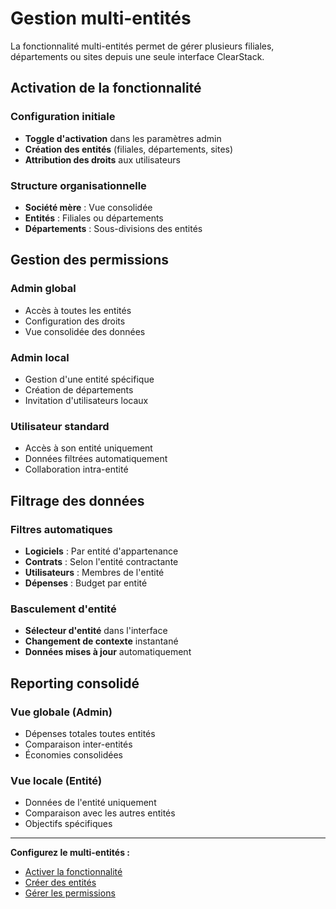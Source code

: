 # Gestion multi-entités

La fonctionnalité multi-entités permet de gérer plusieurs filiales, départements ou sites depuis une seule interface ClearStack.

## Activation de la fonctionnalité

### Configuration initiale
- **Toggle d'activation** dans les paramètres admin
- **Création des entités** (filiales, départements, sites)
- **Attribution des droits** aux utilisateurs

### Structure organisationnelle
- **Société mère** : Vue consolidée
- **Entités** : Filiales ou départements
- **Départements** : Sous-divisions des entités

## Gestion des permissions

### Admin global
- Accès à toutes les entités
- Configuration des droits
- Vue consolidée des données

### Admin local
- Gestion d'une entité spécifique
- Création de départements
- Invitation d'utilisateurs locaux

### Utilisateur standard
- Accès à son entité uniquement
- Données filtrées automatiquement
- Collaboration intra-entité

## Filtrage des données

### Filtres automatiques
- **Logiciels** : Par entité d'appartenance
- **Contrats** : Selon l'entité contractante
- **Utilisateurs** : Membres de l'entité
- **Dépenses** : Budget par entité

### Basculement d'entité
- **Sélecteur d'entité** dans l'interface
- **Changement de contexte** instantané
- **Données mises à jour** automatiquement

## Reporting consolidé

### Vue globale (Admin)
- Dépenses totales toutes entités
- Comparaison inter-entités
- Économies consolidées

### Vue locale (Entité)
- Données de l'entité uniquement
- Comparaison avec les autres entités
- Objectifs spécifiques

---

**Configurez le multi-entités :**
- [Activer la fonctionnalité](#)
- [Créer des entités](#)
- [Gérer les permissions](#)